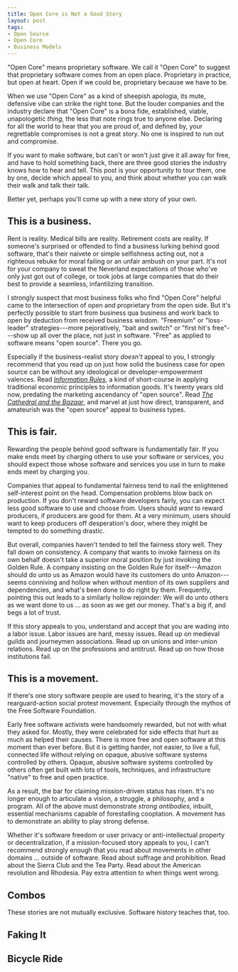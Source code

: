 ```yaml
---
title: Open Core is Not a Good Story
layout: post
tags:
- Open Source
- Open Core
- Business Models
---
```


"Open Core" means proprietary software.  We call it "Open Core" to suggest that proprietary software comes from an open place.  Proprietary in practice, but open at heart.  Open if we could be, proprietary because we have to be.

When we use "Open Core" as a kind of sheepish apologia, its mute, defensive vibe can strike the right tone.  But the louder companies and the industry declare that "Open Core" is a bona fide, established, viable, unapologetic _thing_, the less that note rings true to anyone else.   Declaring for all the world to hear that you are proud of, and defined by, your regrettable compromises is not a great story.  No one is inspired to run out and compromise.

If you want to make software, but can't or won't just give it all away for free, and have to hold something back, there are three good stories the industry knows how to hear and tell.  This post is your opportunity to tour them, one by one, decide which appeal to you, and think about whether you can walk their walk and talk their talk.

Better yet, perhaps you'll come up with a new story of your own.

<h2 id="business">This is a business.</h2>
Rent is reality.  Medical bills are reality.  Retirement costs are reality.  If someone's surprised or offended to find a business lurking behind good software, that's their naivete or simple selfishness acting out, not a righteous rebuke for moral failing or an unfair ambush on your part.  It's not for your company to sweat the Neverland expectations of those who've only just got out of college, or took jobs at large companies that do their best to provide a seamless, infantilizing transition.

I strongly suspect that most business folks who find "Open Core" helpful came to the intersection of open and proprietary from the open side.  But it's perfectly possible to start from business qua business and work back to open by deduction from received business wisdom.  "Freemium" or "loss-leader" strategies---more pejoratively, "bait and switch" or "first hit's free"---show up all over the place, not just in software.  "Free" as applied to software means "open source".  There you go.

Especially if the business-realist story _doesn't_ appeal to you, I strongly recommend that you read up on just how solid the business case for open source can be without any ideological or developer-empowerment valences.  Read [_Information Rules_](https://books.kemitchell.com/books/information-rules), a kind of short-course in applying traditional economic principles to information goods.  It's twenty years old now, predating the marketing ascendancy of "open source".  Read [_The Cathedral and the Bazaar_](https://books.kemitchell.com/books/cathedral-bazaar), and marvel at just how direct, transparent, and amateurish was the "open source" appeal to business types.

<h2 id="fair">This is fair.</h2>
Rewarding the people behind good software is fundamentally fair.  If you make ends meet by charging others to use your software or services, you should expect those whose software and services you use in turn to make ends meet by charging you.

Companies that appeal to fundamental fairness tend to nail the enlightened self-interest point on the head.  Compensation problems blow back on production.  If you don't reward software developers fairly, you can expect less good software to use and choose from.  Users should _want_ to reward producers, if producers are good for them.  At a very minimum, users should want to keep producers off desperation's door, where they might be tempted to do something drastic.

But overall, companies haven't tended to tell the fairness story well.  They fall down on consistency.  A company that wants to invoke fairness on its own behalf doesn't take a superior moral position by just invoking the Golden Rule.  A company insisting on the Golden Rule for itself---Amazon should do unto us as Amazon would have its customers do unto Amazon---seems conniving and hollow when without mention of its own suppliers and dependencies, and what's been done to do right by them.  Frequently, pointing this out leads to a similarly hollow rejoinder:  We will do unto others as we want done to us ... as soon as we get our money.  That's a big if, and begs a lot of trust.

If this story appeals to you, understand and accept that you are wading into a labor issue.  Labor issues are hard, messy issues.  Read up on medieval guilds and journeymen associations.  Read up on unions and inter-union relations.  Read up on the professions and antitrust.  Read up on how those institutions fail.

<h2 id="movement">This is a movement.</h2>

If there's one story software people are used to hearing, it's the story of a rearguard-action social protest movement.  Especially through the mythos of the Free Software Foundation.

Early free software activists were handsomely rewarded, but not with what they asked for.  Mostly, they were celebrated for side effects that hurt as much as helped their causes.  There is more free and open software at this moment than ever before.  But it is getting harder, not easier, to live a full, connected life without relying on opaque, abusive software systems controlled by others.  Opaque, abusive software systems controlled by others often get built with lots of tools, techniques, and infrastructure "native" to free and open practice.

As a result, the bar for claiming mission-driven status has risen.  It's no longer enough to articulate a vision, a struggle, a philosophy, and a program.  All of the above must demonstrate _strong antibodies_, inbuilt, essential mechanisms capable of forestalling cooptation.  A movement has to demonstrate an ability to play strong defense.

Whether it's software freedom or user privacy or anti-intellectual property or decentralization, if a mission-focused story appeals to you, I can't recommend strongly enough that you read about movements in other domains ... outside of software.  Read about suffrage and prohibition.  Read about the Sierra Club and the Tea Party.  Read about the American revolution and Rhodesia.  Pay extra attention to when things went wrong.

## Combos

These stories are not mutually exclusive.  Software history teaches that, too.

## Faking It

## Bicycle Ride

